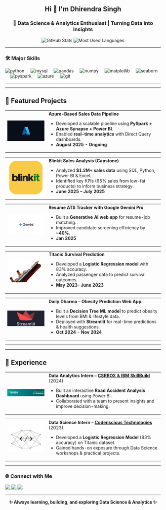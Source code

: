 <h2 align="center">
  <strong>Hi 👋 I'm Dhirendra Singh</strong>
</h2>
<h3 align="center">
  🚀 Data Science & Analytics Enthusiast | Turning Data into Insights
</h3>

<div align="center">
  <img src="https://github-readme-stats.vercel.app/api?username=centralperkgithub&show_icons=true&theme=radical&count_private=true" height="160" alt="GitHub Stats" />
  <img src="https://github-readme-stats.vercel.app/api/top-langs/?username=centralperkgithub&layout=compact&langs_count=5&theme=radical&hide=C,HTML,C++,Tcl" height="160" alt="Most Used Languages" />
</div>

---

### 🛠️ Major Skills
<div align="left">
  <img src="https://cdn.jsdelivr.net/gh/devicons/devicon/icons/python/python-original.svg" height="30" alt="python" />
  <img width="12" />
  <img src="https://cdn.jsdelivr.net/gh/devicons/devicon/icons/mysql/mysql-original.svg" height="30" alt="mysql" />
  <img width="12" />
  <img src="https://cdn.jsdelivr.net/gh/devicons/devicon/icons/pandas/pandas-original.svg" height="30" alt="pandas" />
  <img width="12" />
  <img src="https://cdn.jsdelivr.net/gh/devicons/devicon/icons/numpy/numpy-original.svg" height="30" alt="numpy" />
  <img width="12" />
  <img src="https://cdn.jsdelivr.net/gh/devicons/devicon/icons/matplotlib/matplotlib-original.svg" height="30" alt="matplotlib" />
  <img width="12" />
  <img src="https://seaborn.pydata.org/_static/logo-wide-lightbg.svg" height="30" alt="seaborn" />
  <img width="12" />
  <img src="https://upload.wikimedia.org/wikipedia/commons/c/cf/New_Power_BI_Logo.svg" height="30" alt="pyspark" />
  <img width="12" />
  <img src="https://cdn.jsdelivr.net/gh/devicons/devicon/icons/azure/azure-original.svg" height="30" alt="azure" />
  <img width="12" />
  <img src="https://cdn.jsdelivr.net/gh/devicons/devicon/icons/git/git-original.svg" height="30" alt="git" />
</div>

---

---

## 🚀 Featured Projects

<table>
  <tr>
    <td width="120">
      <img src="https://github.com/centralperkgithub/centralperkgithub/blob/b7d59801b88b108d8c2ccbb0aed1d64e64b1c38d/images.png" width="120" alt="Azure Data Pipeline Logo"/>
    </td>
    <td>
      <b>Azure-Based Sales Data Pipeline</b>  
      <ul>
        <li>Developed a scalable pipeline using <b>PySpark + Azure Synapse + Power BI</b>.</li>
        <li>Enabled <b>real-time analytics</b> with Direct Query dashboards.</li>
        <li><b>August 2025 - Ongoing </b> </li>
      </ul>
    </td>
  </tr>
</table>

<table>
  <tr>
    <td width="120">
      <img src="https://github.com/centralperkgithub/centralperkgithub/blob/882d6cb4ca813ae041e962949b8f008e675cab6a/blinkit-logo-png_seeklogo-438944.png" width="120" alt="Blinkit Logo"/>
    </td>
    <td>
      <b>Blinkit Sales Analysis (Capstone)</b>  
      <ul>
        <li>Analyzed <b>$1.2M+ sales data</b> using SQL, Python, Power BI & Excel.</li>
        <li>Identified key KPIs (65% sales from low-fat products) to inform business strategy.</li>
        <li><b> June 2025 – July  2025 </b> </li>
      </ul>
    </td>
  </tr>
</table>

<table>
  <tr>
    <td width="120">
      <img src="https://github.com/centralperkgithub/centralperkgithub/blob/b7d59801b88b108d8c2ccbb0aed1d64e64b1c38d/gemini_aurora_thumbnail_4g_e74822ff0ca4259beb718.png" width="120" alt="Google Gemini Logo"/>
    </td>
    <td>
      <b>Resume ATS Tracker with Google Gemini Pro</b>  
      <ul>
        <li>Built a <b>Generative AI web app</b> for resume-job matching.</li>
        <li>Improved candidate screening efficiency by <b>~40%</b>.</li>
         <li><b> Jan 2025 </b> </li>
      </ul>
    </td>
  </tr>
</table>

<table>
  <tr>
    <td width="120">
      <img src="https://github.com/centralperkgithub/centralperkgithub/blob/b7d59801b88b108d8c2ccbb0aed1d64e64b1c38d/pngimg.com%20-%20titanic_PNG41.png" width="120" alt="Titanic Ship"/>
    </td>
    <td>
      <b>Titanic Survival Prediction</b>  
      <ul>
        <li>Developed a <b>Logistic Regression model</b> with 83% accuracy.</li>
        <li>Analyzed passenger data to predict survival outcomes.</li>
        <li><b> May 2023– June 2023  </b> </li>
      </ul>
    </td>
  </tr>
</table>

<table>
  <tr>
    <td width="120">
      <img src= "https://github.com/centralperkgithub/centralperkgithub/blob/d76ec53164391ffc2b0825002d33bab763913708/https___dev-to-uploads.s3.amazonaws.com_uploads_articles_7sryb1fopo1558cwmrrf.webp" width="120" alt="Streamlit Logo"/>
    </td>
    <td>
      <b>Daily Dharma – Obesity Prediction Web App</b>  
      <ul>
        <li>Built a <b>Decision Tree ML model</b> to predict obesity levels from BMI & lifestyle data.</li>
        <li>Deployed with <b>Streamlit</b> for real-time predictions & health suggestions.</li>
        <li><b>  Oct  2024 - Nov 2024   </b> </li>
      </ul>
    </td>
  </tr>
</table>



---

---

## 💼 Experience

<table>
  <tr>
    <td width="120">
      <a href="https://www.skillsbuildcsrbox.in/pages/internship.html" target="_blank">
        <img src="https://github.com/centralperkgithub/centralperkgithub/blob/1375340e245123b73692f654a94b9bf4b0ae74e0/Screenshot%202025-08-26%20014215.png" width="120" alt="CSRBOX & IBM SkillBuild Logo"/>
      </a>
    </td>
    <td>
      <b>Data Analytics Intern – <a href="https://www.skillsbuildcsrbox.in/pages/internship.html" target="_blank">CSRBOX & IBM SkillBuild</a></b> (2024)  
      <ul>
        <li>Built an interactive <b>Road Accident Analysis Dashboard</b> using Power BI.</li>
        <li>Collaborated with a team to present insights and improve decision-making.</li>
      </ul>
    </td>
  </tr>
</table>

<table>
  <tr>
    <td width="120">
      <a href="https://codenscious.ai/" target="_blank">
        <img src="https://github.com/centralperkgithub/centralperkgithub/blob/1375340e245123b73692f654a94b9bf4b0ae74e0/Screenshot%202025-08-26%20011707.png" width="120" alt="Codenscious Logo"/>
      </a>
    </td>
    <td>
      <b>Data Science Intern – <a href="https://codenscious.ai/" target="_blank">Codenscious Technologies</a></b> (2023)  
      <ul>
        <li>Developed a <b>Logistic Regression Model</b> (83% accuracy) on Titanic dataset.</li>
        <li>Gained hands-on exposure through Data Science workshops & practical projects.</li>
      </ul>
    </td>
  </tr>
</table>


---

### 🌐 Connect with Me
<div align="left">
  <a href="mailto:dhirendrasingh4111@gmail.com">
    <img src="https://img.shields.io/badge/Gmail-D14836?style=for-the-badge&logo=gmail&logoColor=white" height="35" />
  </a>
  <a href="https://www.linkedin.com/in/dhirendra-singh-b5b947243/">
    <img src="https://img.shields.io/badge/LinkedIn-0077B5?style=for-the-badge&logo=linkedin&logoColor=white" height="35" />
  </a>
  <a href="https://github.com/centralperkgithub">
    <img src="https://img.shields.io/badge/GitHub-100000?style=for-the-badge&logo=github&logoColor=white" height="35" />
  </a>
</div>

---

<div align="center">
  <b>✨ Always learning, building, and exploring Data Science & Analytics ✨</b>
</div>
